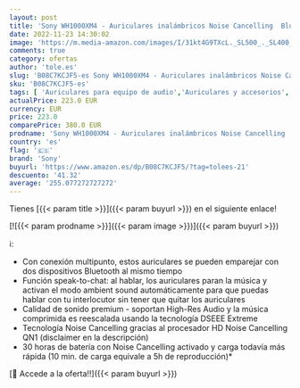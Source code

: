 ```yaml
---
layout: post
title: 'Sony WH1000XM4 - Auriculares inalámbricos Noise Cancelling  Bluetooth  optimizado para Alexa y Google Assistant  30 h de batería  óptimo para trabajar en casa  micro para llamadas manos libres   plata'
date: 2022-11-23 14:30:02
image: 'https://m.media-amazon.com/images/I/31kt4G9TXcL._SL500_._SL400_.jpg'
comments: true
category: ofertas
author: 'tole.es'
slug: 'B08C7KCJF5-es Sony WH1000XM4 - Auriculares inalámbricos Noise Cancelling...'
sku: 'B08C7KCJF5-es'
tags: [ 'Auriculares para equipo de audio','Auriculares y accesorios','Electrónica','alexa','sony','🇪🇸', ]
actualPrice: 223.0 EUR
currency: EUR
price: 223.0
comparePrice: 380.0 EUR
prodname: 'Sony WH1000XM4 - Auriculares inalámbricos Noise Cancelling  Bluetooth  optimizado para Alexa y Google Assistant  30 h de batería  óptimo para trabajar en casa  micro para llamadas manos libres   plata'
country: 'es'
flag: '🇪🇸'
brand: 'Sony'
buyurl: 'https://www.amazon.es/dp/B08C7KCJF5/?tag=tolees-21'
descuento: '41.32'
average: '255.077272727272'
---
```


Tienes [{{< param title >}}]({{< param buyurl >}}) en el siguiente enlace!

[![{{< param prodname >}}]({{< param image >}})]({{< param buyurl >}})

ℹ️:

- Con conexión multipunto, estos auriculares se pueden emparejar con dos dispositivos Bluetooth al mismo tiempo
- Función speak-to-chat: al hablar, los auriculares paran la música y activan el modo ambient sound automáticamente para que puedas hablar con tu interlocutor sin tener que quitar los auriculares
- Calidad de sonido premium - soportan High-Res Audio y la música comprimida es reescalada usando la tecnología DSEEE Extreme
- Tecnología Noise Cancelling gracias al procesador HD Noise Cancelling QN1 (disclaimer en la descripción)
- 30 horas de batería con Noise Cancelling activado y carga todavía más rápida (10 min. de carga equivale a 5h de reproducción)*

[🛒 Accede a la oferta!!]({{< param buyurl >}})
